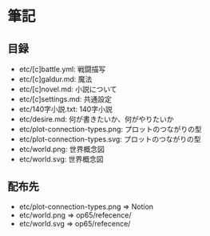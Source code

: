 # 筆記
## 目録
- etc/[c]battle.yml:             戦闘描写
- etc/[c]galdur.md:              魔法
- etc/[c]novel.md:               小説について
- etc/[c]settings.md:            共通設定
- etc/140字小説.txt:             140字小説
- etc/desire.md:                 何が書きたいか、何がやりたいか
- etc/plot-connection-types.png: プロットのつながりの型
- etc/plot-connection-types.svg: プロットのつながりの型
- etc/world.png:                 世界概念図
- etc/world.svg:                 世界概念図

## 配布先
- etc/plot-connection-types.png => Notion
- etc/world.png => op65/refecence/
- etc/world.svg => op65/refecence/
